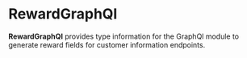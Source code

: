 # RewardGraphQl

**RewardGraphQl** provides type information for the GraphQl module
to generate reward fields for customer information endpoints.

